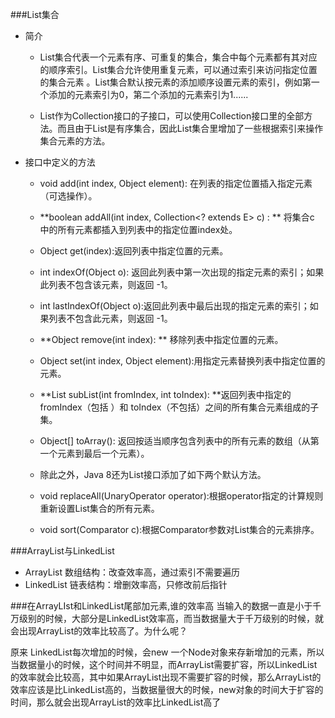 ###List集合
- 简介
    - List集合代表一个元素有序、可重复的集合，集合中每个元素都有其对应的顺序索引。List集合允许使用重复元素，可以通过索引来访问指定位置的集合元素 。List集合默认按元素的添加顺序设置元素的索引，例如第一个添加的元素索引为0，第二个添加的元素索引为1......
    
    - List作为Collection接口的子接口，可以使用Collection接口里的全部方法。而且由于List是有序集合，因此List集合里增加了一些根据索引来操作集合元素的方法。

- 接口中定义的方法
    - void add(int index, Object element): 在列表的指定位置插入指定元素（可选操作）。
    - **boolean addAll(int index, Collection<? extends E> c) : ** 将集合c 中的所有元素都插入到列表中的指定位置index处。
    - Object get(index):返回列表中指定位置的元素。
    - int indexOf(Object o): 返回此列表中第一次出现的指定元素的索引；如果此列表不包含该元素，则返回 -1。
    - int lastIndexOf(Object o):返回此列表中最后出现的指定元素的索引；如果列表不包含此元素，则返回 -1。
    - **Object remove(int index): ** 移除列表中指定位置的元素。
    - Object set(int index, Object element):用指定元素替换列表中指定位置的元素。
    - **List subList(int fromIndex, int toIndex): **返回列表中指定的 fromIndex（包括 ）和 toIndex（不包括）之间的所有集合元素组成的子集。
    - Object[] toArray(): 返回按适当顺序包含列表中的所有元素的数组（从第一个元素到最后一个元素）。
    
    - 除此之外，Java 8还为List接口添加了如下两个默认方法。
    - void replaceAll(UnaryOperator operator):根据operator指定的计算规则重新设置List集合的所有元素。
    - void sort(Comparator c):根据Comparator参数对List集合的元素排序。

###ArrayList与LinkedList
- ArrayList 数组结构：改查效率高，通过索引不需要遍历
- LinkedList 链表结构：增删效率高，只修改前后指针

###在ArrayLIst和LinkedList尾部加元素,谁的效率高
当输入的数据一直是小于千万级别的时候，大部分是LinkedList效率高，而当数据量大于千万级别的时候，就会出现ArrayList的效率比较高了。为什么呢？

原来 LinkedList每次增加的时候，会new 一个Node对象来存新增加的元素，所以当数据量小的时候，这个时间并不明显，而ArrayList需要扩容，所以LinkedList的效率就会比较高，其中如果ArrayList出现不需要扩容的时候，那么ArrayList的效率应该是比LinkedList高的，当数据量很大的时候，new对象的时间大于扩容的时间，那么就会出现ArrayList的效率比LinkedList高了